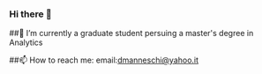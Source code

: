 ### Hi there 👋


##🔭 I’m currently  a graduate student persuing a master's degree in Analytics

##📫 How to reach me: email:dmanneschi@yahoo.it



